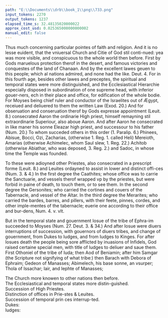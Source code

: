 ```yaml
---
path: "E:\\Documents\\drb\\book_1\\png\\733.png"
input_tokens: 2270
output_tokens: 1237
elapsed_time_s: 32.48135020000022
approx_cost_usd: 0.025365000000000002
manual_edit: false
---
```

Thus much concerning particular pointes of faith and religion. And it is no lesse euident, that the vniuersal Church and Citie of God stil conti-nued: yea was more visible, and conspicuous to the whole world then before. First by Gods maruelous protection therof in the desert, and famous victories and conquestes of the land of Chanaan. And by the excellent lawes geuen to this people; which al nations admired, and none had the like. Deut. 4. For in this fourth age, besides other lawes and preceptes, the spiritual and temporal states were more distinguished, and the Ecclesiastical Hierarchie especially disposed in subordination of one supreme head, with inferior gouer-ners, ech in their place and office, for edification of the whole bodie. For Moyses being chief ruler and conductor of the Israelites out of Ægypt, receiued and deliuered to them the written Law (Exod. 20.) And for obseruation and conseruation therof by Gods expresse appointment (Leuit. 8.) consecrated Aaron the ordinarie High priest, himself remayning stil extraordinarie Superiour, also aboue Aaron. And after Aaron he consecrated in like maner his sonne Eleazar high priest, and successour to his father (Num. 20.) To whom succeded others in this order (1. Paralip. 6.) Phinees, Abisue, Bocci, Ozi, Zacharias, (otherwise 1. Reg. 1. called Heli) Mereioth, Amarias (otherwise Achimelec, whom Saul slew, 1. Reg. 22.) Achitob (otherwise Abiathar, who was deposed, 3. Reg. 2.) and Sadoc, in whose time the Temple was founded.

To these were adioyned other Priestes, also consecrated in a prescript forme (Leuit. 8.) and Leuites ordayned to assist in lower and distinct offi-ces (Num. 3. & 4.) In the first degree the Caathites; whose office was to carrie the Sanctuarie, and vessels therof wrapped vp by the priestes, but were forbid in paine of death, to touch them, or to see them. In the second degree the Gersonites; who carried the cortines and couers of the Tabernacle, and vessel of the Altar. In the third degree the Merarites; who carried the bardes, barres, and pillers, with their feete, pinnes, cordes, and other imple-mentes of the tabernacle; euerie one according to their office and bur-dens, Num. 4. v. vlt.

But in the temporal state and gouernment Iosue of the tribe of Ephra-im succeeded to Moyses (Num. 27. Deut. 3. & 34.) And after Iosue were diuers interruptions of succession, with gouernors of diuers tribes, and change of gouernment, from Dukes to Iudges, and from Iudges to Kinges. For after Iosues death the people being sore afflicted by inuasions of Infidels, God raised certaine special men, with title of Iudges to deliuer and saue them. First Othoniel of the tribe of Iuda; then Aod of Beniamin; after him Samgar (the Scripture not signifying of what tribe:) then Barach with Debora of Ephraim; Gedeon of Manasses; Abimelech, his base sonne, an vsurper; Thola of Issachar; Iair, and Iephte of Manasses;

<aside>The Church more knowen to other nations then before.</aside>

<aside>The Ecclesiastical and temporal states more distin-guished.</aside>

<aside>Succession of High Priestes.</aside>

<aside>Distinction of offices in Prie-stes & Leuites.</aside>

<aside>Succession of temporal prin ces interrup-ted.</aside>

<aside>Dukes:</aside>

<aside>Iudges:</aside>

[^1]: For in this fourth age, besides other lawes and preceptes, the spiritual and temporal states were more distinguished, and the Ecclesiastical Hierarchie especially disposed in subordination of one supreme head, with inferior gouer-ners, ech in their place and office, for edification of the whole bodie.

[^2]: Deut. 4.

[^3]: Exod. 20.

[^4]: Leuit. 8.

[^5]: Num. 20.

[^6]: 1. Paralip. 6.

[^7]: 1. Reg. 1.

[^8]: 1. Reg. 22.

[^9]: 3. Reg. 2.

[^10]: Leuit. 8.

[^11]: Num. 3. & 4.

[^12]: Num. 4. v. vlt.

[^13]: Num. 27. Deut. 3. & 34.
